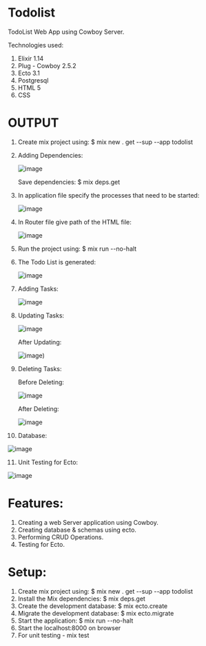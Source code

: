 
# Todolist
TodoList Web App using Cowboy Server.

Technologies used:
1) Elixir 1.14 
2) Plug - Cowboy 2.5.2 
3) Ecto 3.1 
4) Postgresql 
5) HTML 5 
6) CSS

# OUTPUT

1) Create mix project using: $ mix new . get --sup --app todolist 

2) Adding Dependencies:

   ![image](https://user-images.githubusercontent.com/100900392/207044893-602f0491-e129-4109-a3d1-4b33bdca5f83.png)
 
   Save dependencies: $ mix deps.get
 
3) In application file specify the processes that need to be started:

   ![image](https://user-images.githubusercontent.com/100900392/207045497-377cd29c-d88b-47a7-8255-6e9ea5096878.png)

4) In Router file give path of the HTML file:

   ![image](https://user-images.githubusercontent.com/100900392/207045781-2c891337-a9ad-4a08-92a1-4a86328e92a7.png)

5) Run the project using: $ mix run --no-halt

6) The Todo List is generated: 

   ![image](https://user-images.githubusercontent.com/100900392/210199853-f2f483c9-ee20-41e0-9de6-457fe7bfa9da.png)

7) Adding Tasks:
   
   ![image](https://user-images.githubusercontent.com/100900392/210203720-038e346b-96d8-46ad-82c4-965bc4055140.png)

8) Updating Tasks:
    
   ![image](https://user-images.githubusercontent.com/100900392/210203783-ec263da3-b845-4103-8b91-dfc8ee3aa06e.png)

    After Updating:
    
   ![image](https://user-images.githubusercontent.com/100900392/210203818-85fdc3f9-2ee6-452f-82bb-0e25b3647c4d.png))
   
9) Deleting Tasks:

   Before Deleting:

   ![image](https://user-images.githubusercontent.com/100900392/210203851-4b55c99f-e682-4feb-bc3e-4b4d1e9ba433.png)

   After Deleting:
   
   ![image](https://user-images.githubusercontent.com/100900392/210203875-6e228d74-57f9-43a8-b155-82f42440d377.png)
   
10) Database:

   ![image](https://user-images.githubusercontent.com/100900392/210200166-8120489a-1ec2-479b-abfb-8c9277e178ad.png)
   
11) Unit Testing for Ecto:

   ![image](https://user-images.githubusercontent.com/100900392/207049415-9760dfbd-1b13-4944-b429-aee620965742.png)

# Features:

1) Creating a web Server application using Cowboy.
2) Creating database & schemas using ecto.
3) Performing CRUD Operations.
4) Testing for Ecto.

# Setup:

1) Create mix project using: $ mix new . get --sup --app todolist
2) Install the Mix dependencies: $ mix deps.get
3) Create the development database: $ mix ecto.create
4) Migrate the development database: $ mix ecto.migrate
5) Start the application: $ mix run --no-halt
6) Start the localhost:8000 on browser
7) For unit testing - mix test

